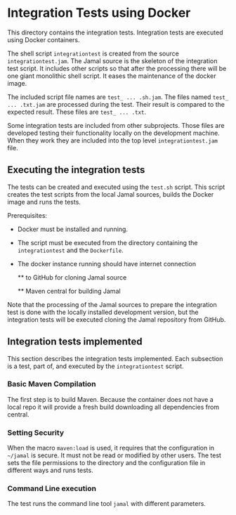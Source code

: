 
# Integration Tests using Docker

This directory contains the integration tests.
Integration tests are executed using Docker containers.

The shell script `integrationtest` is created from the source `integrationtest.jam`.
The Jamal source is the skeleton of the integration test script.
It includes other scripts so that after the processing there will be one giant monolithic shell script.
It eases the maintenance of the docker image.

The included script file names are `test_ ... .sh.jam`.
The files named `test_ ... .txt.jam` are processed during the test.
Their result is compared to the expected result.
These files are `test_ ... .txt`.


Some integration tests are included from other subprojects.
Those files are developed testing their functionality locally on the development machine.
When they work they are included into the top level `integrationtest.jam` file.


## Executing the integration tests

The tests can be created and executed using the `test.sh` script.
This script creates the test scripts from the local Jamal sources, builds the Docker image and runs the tests.

Prerequisites:

* Docker must be installed and running.

* The script must be executed from the directory containing the `integrationtest` and the `Dockerfile`.

* The docker instance running should have internet connection

  ** to GitHub for cloning Jamal source

  ** Maven central for building Jamal

Note that the processing of the Jamal sources to prepare the integration test is done with the locally installed development version, but the integration tests will be executed cloning the Jamal repository from GitHub.

## Integration tests implemented

This section describes the integration tests implemented.
Each subsection is a test, part of, and executed by the `integrationtest` script.


### Basic Maven Compilation

The first step is to build Maven.
Because the container does not have a local repo it will provide a fresh build downloading all dependencies from central.

### Setting Security

When the macro `maven:load` is used, it requires that the configuration in `~/jamal` is secure.
It must not be read or modified by other users.
The test sets the file permissions to the directory and the configuration file in different ways and runs tests.

### Command Line execution

The test runs the command line tool `jamal` with different parameters.
